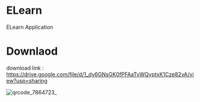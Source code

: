 # ELearn
ELearn Application

# Downlaod
download link : https://drive.google.com/file/d/1_dy6GNsGK0fPFAaTvWQyptxK1Cze82vA/view?usp=sharing

![qrcode_7864723_](https://user-images.githubusercontent.com/95560640/148283627-373cf0a9-62b0-4278-96c9-46e3a6fd063e.png)
